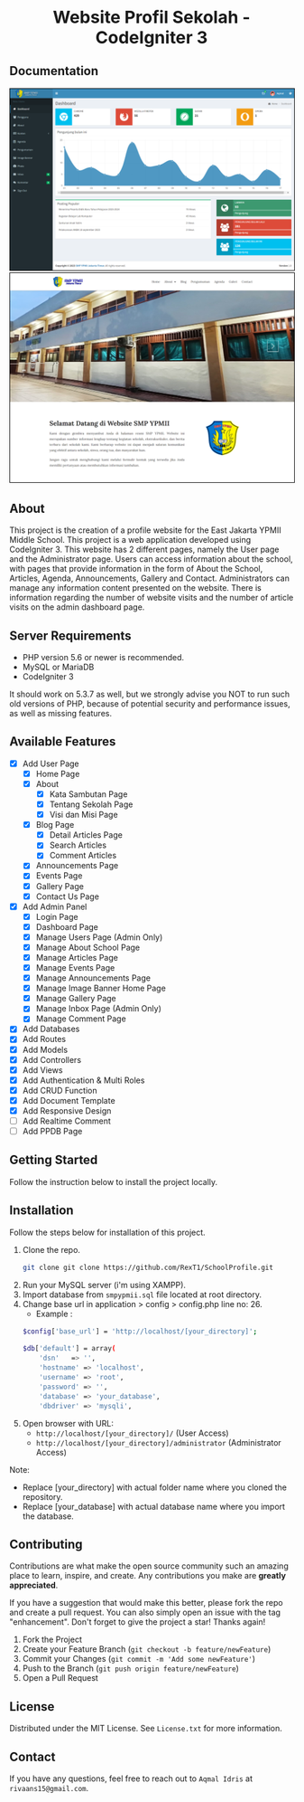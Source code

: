 <h1 align="center" style="font-size: 30px">Website Profil Sekolah - CodeIgniter 3</h1>

## Documentation

<img src="/assets/images/AdminPage.png" alt="Admin" style="border: 1px solid black;"/>
<img src="/assets/images/HomePage.png" alt="Home" style="border: 1px solid black;"/>

## About

This project is the creation of a profile website for the East Jakarta YPMII Middle School. This project is a web application developed using CodeIgniter 3. This website has 2 different pages, namely the User page and the Administrator page. Users can access information about the school, with pages that provide information in the form of About the School, Articles, Agenda, Announcements, Gallery and Contact. Administrators can manage any information content presented on the website. There is information regarding the number of website visits and the number of article visits on the admin dashboard page.

## Server Requirements

- PHP version 5.6 or newer is recommended.
- MySQL or MariaDB
- CodeIgniter 3

It should work on 5.3.7 as well, but we strongly advise you NOT to run
such old versions of PHP, because of potential security and performance
issues, as well as missing features.

## Available Features

- [x] Add User Page
    - [x] Home Page
    - [x] About
        - [x] Kata Sambutan Page
        - [x] Tentang Sekolah Page
        - [x] Visi dan Misi Page
    - [x] Blog Page
        - [x] Detail Articles Page
        - [x] Search Articles
        - [x] Comment Articles
    - [x] Announcements Page
    - [x] Events Page
    - [x] Gallery Page
    - [x] Contact Us Page
- [x] Add Admin Panel
    - [x] Login Page
    - [x] Dashboard Page
    - [x] Manage Users Page (Admin Only)
    - [x] Manage About School Page
    - [x] Manage Articles Page
    - [x] Manage Events Page
    - [x] Manage Announcements Page
    - [x] Manage Image Banner Home Page
    - [x] Manage Gallery Page
    - [x] Manage Inbox Page (Admin Only)
    - [x] Manage Comment Page
- [x] Add Databases
- [x] Add Routes
- [x] Add Models
- [x] Add Controllers
- [x] Add Views
- [x] Add Authentication & Multi Roles
- [x] Add CRUD Function
- [x] Add Document Template 
- [x] Add Responsive Design
- [ ] Add Realtime Comment
- [ ] Add PPDB Page

## Getting Started

Follow the instruction below to install the project locally.

## Installation

Follow the steps below for installation of this project.

1. Clone the repo.
   ```sh
   git clone git clone https://github.com/RexT1/SchoolProfile.git
   ```
2. Run your MySQL server (i'm using XAMPP).
3. Import database from `smpypmii.sql` file located at root directory.
4. Change base url in application > config > config.php line no: 26.
    - Example : 
     ```sh
    $config['base_url'] = 'http://localhost/[your_directory]';
    ```
    ```sh
    $db['default'] = array(
        'dsn'	=> '',
        'hostname' => 'localhost',
        'username' => 'root',
        'password' => '',
        'database' => 'your_database',
        'dbdriver' => 'mysqli',
    ```
5. Open browser with URL:
    - `http://localhost/[your_directory]/` (User Access)
    - `http://localhost/[your_directory]/administrator` (Administrator Access)

Note: 
- Replace [your_directory] with actual folder name where you cloned the repository.
- Replace [your_database] with actual database name where you import the database.

## Contributing

Contributions are what make the open source community such an amazing place to learn, inspire, and create. Any contributions you make are **greatly appreciated**.

If you have a suggestion that would make this better, please fork the repo and create a pull request. You can also simply open an issue with the tag "enhancement".
Don't forget to give the project a star! Thanks again!

1. Fork the Project
2. Create your Feature Branch (`git checkout -b feature/newFeature`)
3. Commit your Changes (`git commit -m 'Add some newFeature'`)
4. Push to the Branch (`git push origin feature/newFeature`)
5. Open a Pull Request

## License

Distributed under the MIT License. See `License.txt` for more information.

## Contact

If you have any questions, feel free to reach out to `Aqmal Idris` at `rivaans15@gmail.com`.

<!-- MARKDOWN LINKS & IMAGES -->
<!-- https://www.markdownguide.org/basic-syntax/#reference-style-links -->
[Admin]: /assets/images/AdminPage.png
[Home]: /assets/images/HomePage.png